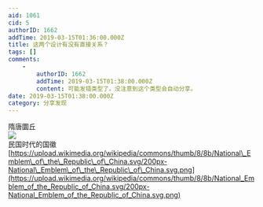 ```yaml
---
aid: 1061
cid: 5
authorID: 1662
addTime: 2019-03-15T01:36:00.000Z
title: 这两个设计有没有直接关系？
tags: []
comments:
    -
        authorID: 1662
        addTime: 2019-03-15T01:38:00.000Z
        content: 可能发错类型了。没注意到这个类型会自动分享。
date: 2019-03-15T01:38:00.000Z
category: 分享发现
---
```


隋唐圜丘  
![](https://i.ibb.co/jLcyMjN/tiantan.jpg)  
民国时代的国徽  
[https://upload.wikimedia.org/wikipedia/commons/thumb/8/8b/National\_Emblem\_of\_the\_Republic\_of\_China.svg/200px-National\_Emblem\_of\_the\_Republic\_of\_China.svg.png](https://upload.wikimedia.org/wikipedia/commons/thumb/8/8b/National_Emblem_of_the_Republic_of_China.svg/200px-National_Emblem_of_the_Republic_of_China.svg.png)
